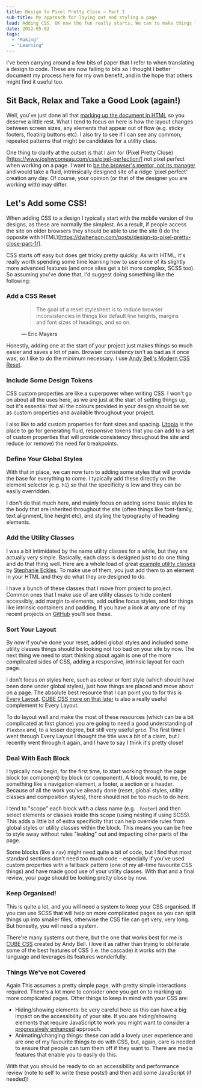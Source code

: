 ```yaml
---
title: Design to Pixel Pretty Close — Part 2
sub-title: My approach for laying out and styling a page
lead: Adding CSS. OK now the fun really starts. We can to make things look and feel good (well better at least!).
date: 2022-05-02
tags:
  - "Making"
  - "Learning"
---
```


I've been carrying around a few bits of paper that I refer to when translating a design to code. These are now falling to bits so I thought I better document my process here for my own benefit, and in the hope that others might find it useful too.

## Sit Back, Relax and Take a Good Look (again!)

Well, you've just done all that [marking up the document in HTML](https://dwhenson.com/posts/design-to-pixel-pretty-close-part-1/) so you deserve a little rest. What I tend to focus on here is how the layout changes between screen sizes, any elements that appear out of flow (e.g. sticky footers, floating buttons etc). I also try to see if I can see any common, repeated patterns that might be candidates for a utility class.

One thing to clarify at the outset is that I aim for (Pixel Pretty Close)[https://www.joshwcomeau.com/css/pixel-perfection/] not pixel perfect when working on a page. I want to [be the browser's mentor, not its manager](https://buildexcellentwebsit.es/) and would take a fluid, intrinsically designed site of a ridge 'pixel perfect' creation any day. Of course, your opinion (or that of the designer you are working with) may differ.

## Let's Add some CSS!

When adding CSS to a design I typically start with the mobile version of the designs, as these are normally the simplest. As a result, if people access the site on older browsers they should be able to use the site (I do the opposite with HTML)[https://dwhenson.com/posts/design-to-pixel-pretty-close-part-1/].

CSS starts off easy but does get tricky pretty quickly. As with HTML, it's really worth spending some time learning how to use some of its slightly more advanced features (and once sites get a bit more complex, SCSS too). So assuming you've done that, I'd suggest doing something like the following:

### Add a CSS Reset

<figure class="quote">
  <blockquote>
    The goal of a reset stylesheet is to reduce browser inconsistencies in things like default line heights, margins and font sizes of headings, and so on.
  </blockquote>
  <figcaption>
    &mdash; Eric Mayers
  </figcaption>
</figure>

Honestly, adding one at the start of your project just makes things so much easier and saves a lot of pain. Browser consistency isn't as bad as it once was, so I like to do the minimum necessary. I use [Andy Bell's Modern CSS Reset](https://piccalil.li/blog/a-modern-css-reset/).

### Include Some Design Tokens

CSS custom properties are like a superpower when writing CSS. I won't go on about all the uses here, as we are just at the start of setting things up, but it's essential that all the colours provided in your design should be set as custom properties and available throughout your project.

I also like to add custom properties for font sizes and spacing. [Utopia](https://utopia.fyi/) is the place to go for generating fluid, responsive tokens that you can add to a set of custom properties that will provide consistency throughout the site and reduce (or remove) the need for breakpoints.

### Define Your Global Styles

With that in place, we can now turn to adding some styles that will provide the base for everything to come. I typically add these directly on the element selector (e.g. `h1`) so that the specificity is low and they can be easily overridden.

I don't do that much here, and mainly focus on adding some basic styles to the body that are inherited throughout the site (often things like font-family, text alignment, line height etc), and styling the typography of heading elements.

### Add the Utility Classes

I was a bit intimidated by the name utility classes for a while, but they are actually very simple. Basically, each class is designed just to do one thing and do that thing well. Here are a whole load of great [example utility classes](https://smolcss.dev/) by [Stephanie Eckles](https://moderncss.dev/). To make use of them, you just add them to an element in your HTML and they do what they are designed to do.

I have a bunch of these classes that I move from project to project. Common ones that I make use of are utility classes to hide content accessibly, add margin to elements, add outline focus styles, and for things like intrinsic containers and padding. If you have a look at any one of my recent projects on [GitHub](https://github.com/dwhenson) you'll see these.

### Sort Your Layout

By now if you've done your reset, added global styles and included some utility classes things should be looking not too bad on your site by now. The next thing we need to start thinking about again is one of the more complicated sides of CSS, adding a responsive, intrinsic layout for each page.

I don't focus on styles here, such as colour or font style (which should have been done under global styles), just how things are placed and move about on a page. The absolute best resource that I can point you to for this is [Every Layout](https://every-layout.dev/). [CUBE CSS more on that later](https://cube.fyi/) is also a really useful complement to Every Layout.

To do layout well and make the most of these resources (which can be a bit complicated at first glance) you are going to need a good understanding of `flexbox` and, to a lesser degree, but still very useful `grid`. The first time I went through Every Layout I thought the title was a bit of a claim, but I recently went through it again, and I have to say I think it's pretty close!

### Deal With Each Block

I typically now begin, for the first time, to start working through the page block (or component) by block (or component). A block would, to me, be something like a navigation element, a footer, a section or a header. Because of all the work you've already done (reset, global styles, utility classes and composition styles), there should not be too much to do here.

I tend to "scope" each block with a class name (e.g. `.footer`) and then select elements or classes inside this scope (using nesting if using SCSS). This adds a little bit of extra specificity that can help override rules from global styles or utility classes within the block. This means you can be free to style away without rules "leaking" out and impacting other parts of the page.

Some blocks (like a `nav`) might need quite a bit of code, but I find that most standard sections don't need too much code – especially if you've used custom properties with a fallback pattern (one of my all-time favourite CSS things) and have made good use of your utility classes. With that and a final review, your page should be looking pretty close by now.

### Keep Organised!

This is quite a lot, and you will need a system to keep your CSS organised. If you can use SCSS that will help on more complicated pages as you can split things up into smaller files, otherwise the CSS file can get very, very long. But honestly, you will need a system.

There're many systems out there, but the one that works best for me is [CUBE CSS](https://cube.fyi/) created by Andy Bell. I love it as rather than trying to obliterate some of the best features of CSS (i.e. the cascade) it works with the language and leverages its features wonderfully.

### Things We've not Covered

Again This assumes a pretty simple page, with pretty simple interactions required. There's a lot more to consider once you get on to marking up more complicated pages. Other things to keep in mind with your CSS are:

- Hiding/showing elements: be very careful here as this can have a big impact on the accessibility of your site. If you are hiding/showing elements that require JavaScript to work you might want to consider a [progressively enhanced](https://www.gov.uk/service-manual/technology/using-progressive-enhancement) approach.
- Animating/changing things: these can add a lovely user experience and are one of my favourite things to do with CSS, but, again, care is needed to ensure that people can turn them off if they want to. There are media features that enable you to easily do this.

With that you should be ready to do an accessibility and performance review (note to self to write these posts!) and then add some JavaScript (if needed)!
